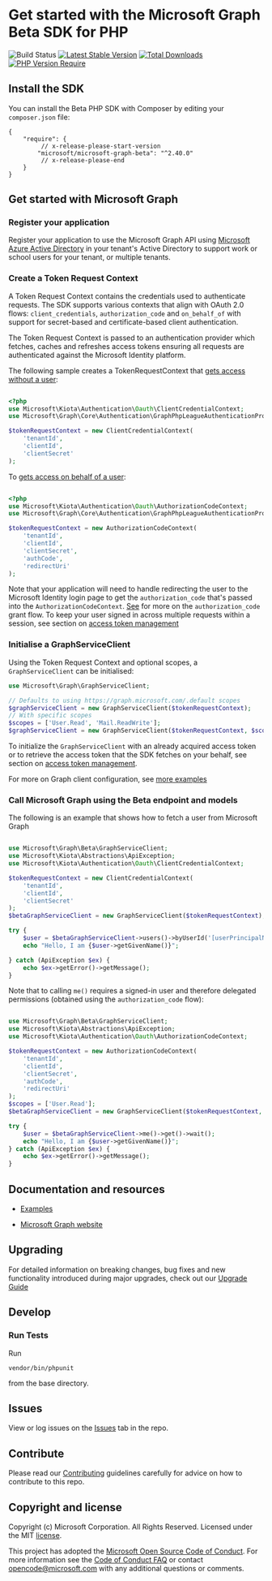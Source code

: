 # Get started with the Microsoft Graph Beta SDK for PHP

![Build Status](https://github.com/microsoftgraph/msgraph-beta-sdk-php/actions/workflows/pr-validation.yml/badge.svg)
[![Latest Stable Version](https://poser.pugx.org/microsoft/microsoft-graph-beta/version)](https://packagist.org/packages/microsoft/microsoft-graph-beta)
[![Total Downloads](http://poser.pugx.org/microsoft/microsoft-graph-beta/downloads)](https://packagist.org/packages/microsoft/microsoft-graph-beta)
[![PHP Version Require](http://poser.pugx.org/microsoft/microsoft-graph-beta/require/php)](https://packagist.org/packages/microsoft/microsoft-graph-beta)

## Install the SDK
You can install the Beta PHP SDK with Composer by editing your `composer.json` file:
```
{
    "require": {
         // x-release-please-start-version
        "microsoft/microsoft-graph-beta": "^2.40.0"
         // x-release-please-end
    }
}
```
## Get started with Microsoft Graph

### Register your application

Register your application to use the Microsoft Graph API using [Microsoft Azure Active Directory](https://portal.azure.com/#blade/Microsoft_AAD_RegisteredApps/ApplicationsListBlade) in your tenant's Active Directory to support work or school users for your tenant, or multiple tenants.

### Create a Token Request Context

A Token Request Context contains the credentials used to authenticate requests. The SDK supports various contexts that align with OAuth 2.0 flows: `client_credentials`, `authorization_code` and `on_behalf_of` with support for secret-based and certificate-based client authentication.

The Token Request Context is passed to an authentication provider which fetches, caches and refreshes access tokens ensuring all requests are authenticated against the Microsoft Identity platform.

The following sample creates a TokenRequestContext that [gets access without a user](https://docs.microsoft.com/en-us/graph/auth-v2-service?context=graph%2Fapi%2F1.0&view=graph-rest-1.0):

```php

<?php
use Microsoft\Kiota\Authentication\Oauth\ClientCredentialContext;
use Microsoft\Graph\Core\Authentication\GraphPhpLeagueAuthenticationProvider;

$tokenRequestContext = new ClientCredentialContext(
    'tenantId',
    'clientId',
    'clientSecret'
);

```

To [gets access on behalf of a user](https://docs.microsoft.com/en-us/graph/auth-v2-user?context=graph%2Fapi%2F1.0&view=graph-rest-1.0):
```php

<?php
use Microsoft\Kiota\Authentication\Oauth\AuthorizationCodeContext;
use Microsoft\Graph\Core\Authentication\GraphPhpLeagueAuthenticationProvider;

$tokenRequestContext = new AuthorizationCodeContext(
    'tenantId',
    'clientId',
    'clientSecret',
    'authCode',
    'redirectUri'
);

```
Note that your application will need to handle redirecting the user to the Microsoft Identity login page to get the `authorization_code` that's passed into the `AuthorizationCodeContext`.
[See](https://docs.microsoft.com/en-us/azure/active-directory/develop/v2-oauth2-auth-code-flow) for more on the `authorization_code` grant flow.
To keep your user signed in across multiple requests within a session, see section on [access token management](https://github.com/microsoftgraph/msgraph-sdk-php/blob/main/docs/Examples.md#access-token-management)

### Initialise a GraphServiceClient

Using the Token Request Context and optional scopes, a `GraphServiceClient` can be initialised:
```php
use Microsoft\Graph\GraphServiceClient;

// Defaults to using https://graph.microsoft.com/.default scopes
$graphServiceClient = new GraphServiceClient($tokenRequestContext);
// With specific scopes
$scopes = ['User.Read', 'Mail.ReadWrite'];
$graphServiceClient = new GraphServiceClient($tokenRequestContext, $scopes);
```
To initialize the `GraphServiceClient` with an already acquired access token or to retrieve the access token that the SDK fetches on your behalf, see section on [access token management](https://github.com/microsoftgraph/msgraph-sdk-php/blob/main/docs/Examples.md#access-token-management).

For more on Graph client configuration, see [more examples](https://aka.ms/graph/sdk/php/preview/examples)


### Call Microsoft Graph using the Beta endpoint and models

The following is an example that shows how to fetch a user from Microsoft Graph

```php

use Microsoft\Graph\Beta\GraphServiceClient;
use Microsoft\Kiota\Abstractions\ApiException;
use Microsoft\Kiota\Authentication\Oauth\ClientCredentialContext;

$tokenRequestContext = new ClientCredentialContext(
    'tenantId',
    'clientId',
    'clientSecret'
);
$betaGraphServiceClient = new GraphServiceClient($tokenRequestContext);

try {
    $user = $betaGraphServiceClient->users()->byUserId('[userPrincipalName]')->get()->wait();
    echo "Hello, I am {$user->getGivenName()}";

} catch (ApiException $ex) {
    echo $ex->getError()->getMessage();
}

```

Note that to calling `me()` requires a signed-in user and therefore delegated permissions (obtained using the `authorization_code` flow):
```php

use Microsoft\Graph\Beta\GraphServiceClient;
use Microsoft\Kiota\Abstractions\ApiException;
use Microsoft\Kiota\Authentication\Oauth\AuthorizationCodeContext;

$tokenRequestContext = new AuthorizationCodeContext(
    'tenantId',
    'clientId',
    'clientSecret',
    'authCode',
    'redirectUri'
);
$scopes = ['User.Read'];
$betaGraphServiceClient = new GraphServiceClient($tokenRequestContext, $scopes);

try {
    $user = $betaGraphServiceClient->me()->get()->wait();
    echo "Hello, I am {$user->getGivenName()}";
} catch (ApiException $ex) {
    echo $ex->getError()->getMessage();
}

```
## Documentation and resources


* [Examples](https://github.com/microsoftgraph/msgraph-sdk-php/blob/main/docs/Examples.md)

* [Microsoft Graph website](https://aka.ms/graph)

## Upgrading

For detailed information on breaking changes, bug fixes and new functionality introduced during major upgrades, check out our [Upgrade Guide](UPGRADING.md)

## Develop

### Run Tests

Run
 ```shell
vendor/bin/phpunit
```
from the base directory.

## Issues

View or log issues on the [Issues](https://github.com/microsoftgraph/msgraph-sdk-php/issues) tab in the repo.

## Contribute

Please read our [Contributing](CONTRIBUTING.md) guidelines carefully for advice on how to contribute to this repo.

## Copyright and license

Copyright (c) Microsoft Corporation. All Rights Reserved. Licensed under the MIT [license](LICENSE).

This project has adopted the [Microsoft Open Source Code of Conduct](https://opensource.microsoft.com/codeofconduct/). For more information see the [Code of Conduct FAQ](https://opensource.microsoft.com/codeofconduct/faq/) or contact [opencode@microsoft.com](mailto:opencode@microsoft.com) with any additional questions or comments.
